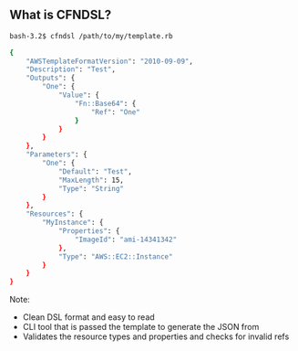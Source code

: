 ## What is CFNDSL?

```bash
bash-3.2$ cfndsl /path/to/my/template.rb

{
    "AWSTemplateFormatVersion": "2010-09-09",
    "Description": "Test",
    "Outputs": {
        "One": {
            "Value": {
                "Fn::Base64": {
                    "Ref": "One"
                }
            }
        }
    },
    "Parameters": {
        "One": {
            "Default": "Test",
            "MaxLength": 15,
            "Type": "String"
        }
    },
    "Resources": {
        "MyInstance": {
            "Properties": {
                "ImageId": "ami-14341342"
            },
            "Type": "AWS::EC2::Instance"
        }
    }
}
```

Note:
<ul>
  <li>Clean DSL format and easy to read</li>
  <li>CLI tool that is passed the template to generate the JSON from</li>
  <li>Validates the resource types and properties and checks for invalid refs</li>
</ul>

